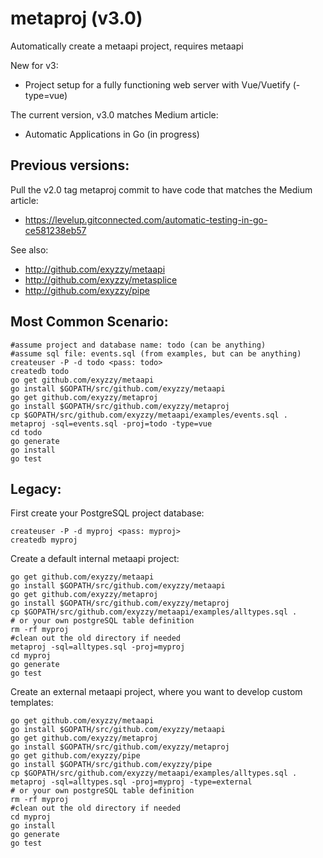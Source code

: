 # metaproj (v3.0)

Automatically create a metaapi project, requires metaapi

New for v3:
* Project setup for a fully functioning web server with Vue/Vuetify (-type=vue)

The current version, v3.0 matches Medium article:
* Automatic Applications in Go (in progress)

## Previous versions:

Pull the v2.0 tag metaproj commit to have code that matches the Medium article:
* https://levelup.gitconnected.com/automatic-testing-in-go-ce581238eb57

See also:
* http://github.com/exyzzy/metaapi
* http://github.com/exyzzy/metasplice
* http://github.com/exyzzy/pipe

## Most Common Scenario:

```
#assume project and database name: todo (can be anything)
#assume sql file: events.sql (from examples, but can be anything)
createuser -P -d todo <pass: todo>
createdb todo
go get github.com/exyzzy/metaapi
go install $GOPATH/src/github.com/exyzzy/metaapi
go get github.com/exyzzy/metaproj
go install $GOPATH/src/github.com/exyzzy/metaproj
cp $GOPATH/src/github.com/exyzzy/metaapi/examples/events.sql .
metaproj -sql=events.sql -proj=todo -type=vue
cd todo
go generate
go install
go test
```

## Legacy:

First create your PostgreSQL project database:
```
createuser -P -d myproj <pass: myproj>
createdb myproj
```

Create a default internal metaapi project:
```
go get github.com/exyzzy/metaapi
go install $GOPATH/src/github.com/exyzzy/metaapi
go get github.com/exyzzy/metaproj
go install $GOPATH/src/github.com/exyzzy/metaproj
cp $GOPATH/src/github.com/exyzzy/metaapi/examples/alltypes.sql .
# or your own postgreSQL table definition
rm -rf myproj
#clean out the old directory if needed
metaproj -sql=alltypes.sql -proj=myproj 
cd myproj
go generate
go test
```
Create an external metaapi project, where you want to develop custom templates:
```
go get github.com/exyzzy/metaapi
go install $GOPATH/src/github.com/exyzzy/metaapi
go get github.com/exyzzy/metaproj
go install $GOPATH/src/github.com/exyzzy/metaproj
go get github.com/exyzzy/pipe
go install $GOPATH/src/github.com/exyzzy/pipe
cp $GOPATH/src/github.com/exyzzy/metaapi/examples/alltypes.sql .
metaproj -sql=alltypes.sql -proj=myproj -type=external 
# or your own postgreSQL table definition
rm -rf myproj
#clean out the old directory if needed
cd myproj
go install
go generate
go test
```